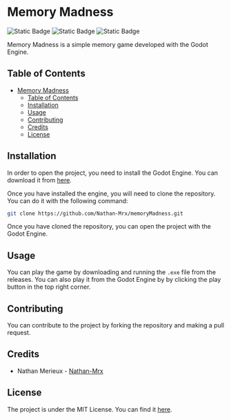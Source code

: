 # Memory Madness
![Static Badge](https://img.shields.io/badge/Licence-MIT-green)
![Static Badge](https://img.shields.io/badge/Status-In_Progress-gold)
![Static Badge](https://img.shields.io/badge/Engine-Godot_4.2-blue)

Memory Madness is a simple memory game developed with the Godot Engine.

## Table of Contents

- [Memory Madness](#memory-madness)
  - [Table of Contents](#table-of-contents)
  - [Installation](#installation)
  - [Usage](#usage)
  - [Contributing](#contributing)
  - [Credits](#credits)
  - [License](#license)


## Installation

In order to open the project, you need to install the Godot Engine. You can download it from [here](https://godotengine.org/download).

Once you have installed the engine, you will need to clone the repository. You can do it with the following command:
```bash
git clone https://github.com/Nathan-Mrx/memoryMadness.git
```

Once you have cloned the repository, you can open the project with the Godot Engine.

## Usage

You can play the game by downloading and running the `.exe` file from the releases.
You can also play it from the Godot Engine by by clicking the play button in the top right corner.

## Contributing

You can contribute to the project by forking the repository and making a pull request.

## Credits

- Nathan Merieux - [Nathan-Mrx](https://github.com/Nathan-Mrx/)

## License

The project is under the MIT License. You can find it [here](/LICENSE).
